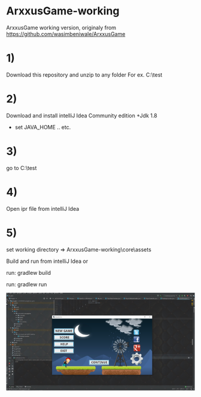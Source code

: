 # ArxxusGame-working
ArxxusGame working version, originaly from https://github.com/wasimbeniwale/ArxxusGame

# 1)
Download this repository and unzip to any folder
For ex. C:\test

# 2)
Download and install intelliJ Idea Community edition
+Jdk 1.8

+ set JAVA_HOME .. etc.

# 3)
go to C:\test

# 4)
Open ipr file from intelliJ Idea

# 5)
set working directory => ArxxusGame-working\core\assets

Build and run from intelliJ Idea 
or

run: gradlew build

run: gradlew run



![Alt text](1234.jpg?raw=true "screen")
